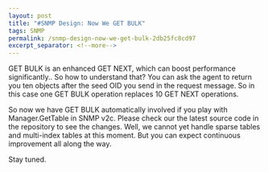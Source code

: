 ```yaml
---
layout: post
title: "#SNMP Design: Now We GET BULK"
tags: SNMP
permalink: /snmp-design-now-we-get-bulk-2db25fc8cd97
excerpt_separator: <!--more-->
---
```

GET BULK is an enhanced GET NEXT, which can boost performance significantly.. So how to understand that? You can ask the agent to return you ten objects after the seed OID you send in the request message. So in this case one GET BULK operation replaces 10 GET NEXT operations.

So now we have GET BULK automatically involved if you play with Manager.GetTable in SNMP v2c. Please check our the latest source code in the repository to see the changes. Well, we cannot yet handle sparse tables and multi-index tables at this moment. But you can expect continuous improvement all along the way.

Stay tuned.
<!--more-->